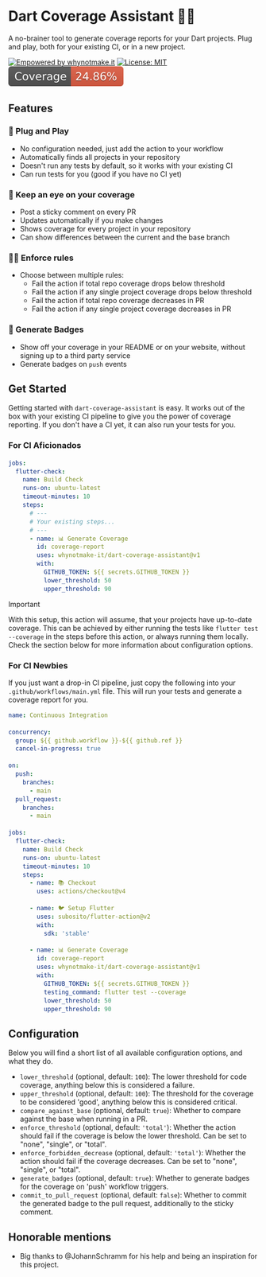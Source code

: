 # Dart Coverage Assistant 🎯🧪

A no-brainer tool to generate coverage reports for your Dart projects. Plug and
play, both for your existing CI, or in a new project.

[![Empowered by whynotmake.it][wnmi_badge]](whynotmake.it)
[![License: MIT][mit_badge]](./LICENSE) ![Test coverage](./badges/coverage.svg)

## Features

### 🔌 Plug and Play

- No configuration needed, just add the action to your workflow
- Automatically finds all projects in your repository
- Doesn't run any tests by default, so it works with your existing CI
- Can run tests for you (good if you have no CI yet)

### 💬 Keep an eye on your coverage

- Post a sticky comment on every PR
- Updates automatically if you make changes
- Shows coverage for every project in your repository
- Can show differences between the current and the base branch

### 👮‍♂️ Enforce rules

- Choose between multiple rules:
  - Fail the action if total repo coverage drops below threshold
  - Fail the action if any single project coverage drops below threshold
  - Fail the action if total repo coverage decreases in PR
  - Fail the action if any single project coverage decreases in PR

### 🔰 Generate Badges

- Show off your coverage in your README or on your website, without signing up
  to a third party service
- Generate badges on `push` events

## Get Started

Getting started with `dart-coverage-assistant` is easy. It works out of the box
with your existing CI pipeline to give you the power of coverage reporting. If
you don't have a CI yet, it can also run your tests for you.

### For CI Aficionados

```yaml
jobs:
  flutter-check:
    name: Build Check
    runs-on: ubuntu-latest
    timeout-minutes: 10
    steps:
      # ---
      # Your existing steps...
      # ---
      - name: 📊 Generate Coverage
        id: coverage-report
        uses: whynotmake-it/dart-coverage-assistant@v1
        with:
          GITHUB_TOKEN: ${{ secrets.GITHUB_TOKEN }}
          lower_threshold: 50
          upper_threshold: 90
```

> [!IMPORTANT]
> With this setup, this action will assume, that your projects have
> up-to-date coverage. This can be achieved by either running the tests like
> `flutter test --coverage` in the steps before this action, or always running
> them locally. Check the section below for more information about configuration
> options.

### For CI Newbies

If you just want a drop-in CI pipeline, just copy the following into your
`.github/workflows/main.yml` file. This will run your tests and generate a
coverage report for you.

```yaml
name: Continuous Integration

concurrency:
  group: ${{ github.workflow }}-${{ github.ref }}
  cancel-in-progress: true

on:
  push:
    branches:
      - main
  pull_request:
    branches:
      - main

jobs:
  flutter-check:
    name: Build Check
    runs-on: ubuntu-latest
    timeout-minutes: 10
    steps:
      - name: 📚 Checkout
        uses: actions/checkout@v4

      - name: 🐦 Setup Flutter
        uses: subosito/flutter-action@v2
        with:
          sdk: 'stable'

      - name: 📊 Generate Coverage
        id: coverage-report
        uses: whynotmake-it/dart-coverage-assistant@v1
        with:
          GITHUB_TOKEN: ${{ secrets.GITHUB_TOKEN }}
          testing_command: flutter test --coverage
          lower_threshold: 50
          upper_threshold: 90
```

## Configuration

Below you will find a short list of all available configuration options, and
what they do.

- `lower_threshold` (optional, default: `100`): The lower threshold for code
  coverage, anything below this is considered a failure.
- `upper_threshold` (optional, default: `100`): The threshold for the coverage
  to be considered 'good', anything below this is considered critical.
- `compare_against_base` (optional, default: `true`): Whether to compare against
  the base when running in a PR.
- `enforce_threshold` (optional, default: `'total'`): Whether the action should
  fail if the coverage is below the lower threshold. Can be set to "none",
  "single", or "total".
- `enforce_forbidden_decrease` (optional, default: `'total'`): Whether the
  action should fail if the coverage decreases. Can be set to "none", "single",
  or "total".
- `generate_badges` (optional, default: `true`): Whether to generate badges for
  the coverage on 'push' workflow triggers.
- `commit_to_pull_request` (optional, default: `false`): Whether to commit the
  generated badge to the pull request, additionally to the sticky comment.

## Honorable mentions

- Big thanks to @JohannSchramm for his help and being an inspiration for this
  project.

[mit_badge]:
  https://img.shields.io/github/license/artiomtr/jest-coverage-report-action
[wnmi_badge]:
  https://img.shields.io/badge/empowered_by-whynotmake.it-black?logo=data%3Aimage%2Fpng%3Bbase64%2CiVBORw0KGgoAAAANSUhEUgAAAJYAAACWCAYAAAA8AXHiAAAACXBIWXMAAAsTAAALEwEAmpwYAAAAAXNSR0IArs4c6QAAAARnQU1BAACxjwv8YQUAAAe2SURBVHgB7Z2BlaM2EIbHqWBLoITtIE4HlwpMKthNBSYV5DpYXwWXVOB0cNcB6WC3g4l44Lw5kECCEUjwf%2B%2Fx%2FNaGGYG%2BNQLGQAQAAAAAAAAAAAAAAAAAAAAAAAAAAAAAAAAAAAAAAHAgTpQgzHw2L0X35%2FfT6fSdVsDkfTIvL2Y6m%2BnZTM3fH00bzPTFtONGID9Mx76Y6Z2H1GYqKCIm%2FidH7lXbAZQxHXblaS4UAc%2FcDxr5ngmkT2DHqsoVmBty5YKjY5uOezPTV44oF7ulqrgdbzXzPJvpBrkyYkSqZzFPyRHkGpGqdMxfTbUVJICPVGJeVblCpRLLQa6UCZFKLKMi11ypxPKQK0XmSCWWXSTXUqlEHMiVEkukEjFmyaUllYgHuVJAQyoRK0gubalEXJdcTwTioymViOklVyypRHybXBWBuMSQSsR2yfWp%2B%2FwlplSiHZ978b8RiEdMqUSO0pVjDam6NhSW%2FG8xch2esQ4nZUZyRZdqJP%2BDmjGg16PboNGlEvkqHueVIsDtt1U9kRtHixqYjXi2bNyoG9aRU1KQMp5SHVKunygORe%2Fvv1co1vt54vOSFOlEvdNwXW9m%2BtVMX3rvN6cg7keSSx0ejjnuFBH2L33RqopwfVNVvflwElUTth%2BRrV2kd%2BcIcvlKJeaHXJo4OnatIr2y%2BzzoDL1HviCpxHKQSwt2D6ZjF%2BmVvfm0qiJmSSWWh1xaMCdTpLe0KmKRVCIO5NKC0ynSm1sVoSKViAe5tOB0ivRCqyJUpRJxXXIVBMLgdIr0fKsiokgl4tvk%2BkwgHOZkivRc7XjtPj%2FHlEq0oy%2FXO4F5MCdTpOdqh4uKImDLw%2B0tBkAozMkU6fnKVVEEeFhuI6kZA%2FpwRjr1yu2u6E%2BOKJVHOx68UQRM3CczfZvIjaPFOXD47qikCEy040zKeEoFuZbA%2FnKVFJGRdlSkyIhUzXvN%2BOrGkEsHbm8hVPNGUol2qJxvG4k%2FJtWTmA8nUbXglcZUHu2IdRnKSyoxP%2BRaCkc%2B%2BpvRHu3LUEFSieUg11xSk0q0S%2Bsy1CypxPKQK5RUpXqwVK6lUok4kMuX1KV6MFcuLalEPMg1RS5SPeDwy1CqUom4qIpwkZtUD9j%2FMlQUqUR8m1xRf6ySPOy%2BNlZSBvB0VURUqUQ7BlURmvGzw7HRS8qIEblc94hXlUq0o%2B7lufARx1ts%2F0lYSRnC0z%2FnjypV14YxkQs6CmZlX3sb4C%2FKFG53eVNPsYgp1XUi93GOFnl4D6koN%2BlYCx6vTthSqiTkinXvBhv9Df1BK8BtbVdzkbugdWjuUfHL6XRSX79GKvNS9d5u8tzM1N8DHONeETwsBykpMvzjQLvWkovdR7drf1PVcp34iCdRNxLrPtYRM2M%2Bsb3EZ1OpxLzHkmsjsSrfDvGMt8p5ql7Oa%2Bg6HEquLcRy5J3sGEecLKQSyx5Drq3EcuT27qBu%2BaykEjH2L9eWYjnye3VUrlKJWPu%2BcL21WI42jHZY7lKJmPu9cJ2CWI52WDuO21MK2UslYtvkyv%2FCNQ8P%2FUvaCIdc3LXxrXt934tUIsc9lT5QoeusPmfakBG5XGQtVZenf1mtolxxSFVTAgTIlb1UXa5qF2K5pOKEjkg85Kr3IFWX797L9YlyY%2B2NtoQJuc4UgQ2kerHkKygn2H6RNtpG02BErpKU2UCqiyVffqcbeLgLjLbRNGGlyz8TOa6xc%2FTyXdhOQbnBw%2FM%2FJWVCTLkSkirPIkvLimR1Ii6GXAlJVVGu9NeEMkRTLkilBA8L4c6UIRpyQSpFLB2S7QXPJXJBKmXY%2FoCmKDeJXYM5ckGqSLD9sXKHkAtSRYTdjwzZtVyQagUOJtdXtn9LQ6oYHEguhlQrc1C5aki1AgeUK8plE0hl4WByqYs1IhVuF3kguWrWrYq48DQqT9DIFsgVHPvC%2FkAuhlw%2BMS8OgZrSpDvksgC5JmNdHOJUYp5XyGUBcjljXHhCKjFvCbksQK7Bshf2lEosA7lsQK7%2Fl7lwoFRiWZtcOBVxdLlY4eSnQ67PdHSOKpeGVCJWf0D%2FTuBwclXsfrpsRTPh4U1NCgKHr4pYJFWXq4ZYDvYmF%2Fs90WKxVF2uGmKNsEO5pr61KlIAYnmwJ7kmxKpICYjlyV7kcqyDqlSOPAUBO7nLxfZbCTWo%2F%2B4SYgWSq1w8XvryjZSBWDPITS7eoEgPYs0kF7l4vJw4mlwQawGpyzUiVcX2RxmryQWxFpKqXOxXpFfGkgtiKZCaXJxAkR4Pd7X5P4ViC1KQi9tLNldfqcRyLrlm%2FYTM0oaaVuZEO4Lbr%2FvmnFDR%2B%2Bh2Op1%2BowC6%2F%2FCrmULuhV443v%2FD5K9oPF9pXmz%2FBB8U9vzsJxo%2Bfzt4%2FUEPjW%2BukRhzqALylqxPzRhf6cAL5GI9qZoxTvCTH7iVy6cCwoea9%2F4U%2B7XhGXKxjlQ1t6cTZg%2BWu3bceL5g70vbsJRdjbH68MiYy0y%2Fm3HHh8e8X8xUkQcm3r%2BkTCdHiCAfcr1AJNj9LdS899b9Z98d%2F%2Fk3AsAFz9vF3QiAKQLlws%2BlQBjdrs8lWHOjjfye4Zcgux68j8Ht0zKaQ%2FFmYNwMdr%2BbQe8%2FBAAAAAAAAAAAAAAAAAAAAAAAAAAAAAAAAAAAAAAAAAAASfAfQWaAgS7EyI8AAAAASUVORK5CYII%3D

